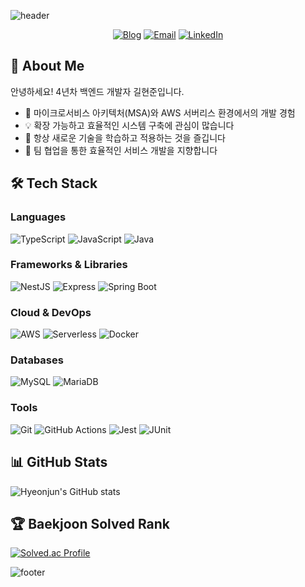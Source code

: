 ![header](https://capsule-render.vercel.app/api?type=waving&color=30A9DE&height=200&section=header&text=Hyeonjun%20Gil&fontSize=60&fontColor=ffffff&animation=fadeIn&fontAlignY=38&desc=Backend%20Developer&descAlignY=60&descAlign=50)

<div align="center">
  
  [![Blog](https://img.shields.io/badge/Blog-DD0B78?style=flat-square&logo=GitHub%20Sponsors&logoColor=white)](https://kilhyeonjun.vercel.app/)
  [![Email](https://img.shields.io/badge/kboxstar@gmail.com-EA4335?style=flat-square&logo=Gmail&logoColor=white)](mailto:kboxstar@gmail.com)
  [![LinkedIn](https://img.shields.io/badge/LinkedIn-0A66C2?style=flat-square&logo=LinkedIn&logoColor=white)](https://linkedin.com/in/kilhyeonjun)
  
</div>

## 👋 About Me

안녕하세요! 4년차 백엔드 개발자 길현준입니다.

- 🚀 마이크로서비스 아키텍처(MSA)와 AWS 서버리스 환경에서의 개발 경험
- 💡 확장 가능하고 효율적인 시스템 구축에 관심이 많습니다
- 🌱 항상 새로운 기술을 학습하고 적용하는 것을 즐깁니다
- 👥 팀 협업을 통한 효율적인 서비스 개발을 지향합니다

## 🛠 Tech Stack

### Languages
![TypeScript](https://img.shields.io/badge/TypeScript-3178C6?style=flat-square&logo=TypeScript&logoColor=white)
![JavaScript](https://img.shields.io/badge/JavaScript-F7DF1E?style=flat-square&logo=JavaScript&logoColor=black)
![Java](https://img.shields.io/badge/Java-007396?style=flat-square&logo=Java&logoColor=white)

### Frameworks & Libraries
![NestJS](https://img.shields.io/badge/NestJS-E0234E?style=flat-square&logo=NestJS&logoColor=white)
![Express](https://img.shields.io/badge/Express-000000?style=flat-square&logo=Express&logoColor=white)
![Spring Boot](https://img.shields.io/badge/Spring_Boot-6DB33F?style=flat-square&logo=Spring-Boot&logoColor=white)

### Cloud & DevOps
![AWS](https://img.shields.io/badge/AWS-232F3E?style=flat-square&logo=Amazon-AWS&logoColor=white)
![Serverless](https://img.shields.io/badge/Serverless-FD5750?style=flat-square&logo=Serverless&logoColor=white)
![Docker](https://img.shields.io/badge/Docker-2496ED?style=flat-square&logo=Docker&logoColor=white)

### Databases
![MySQL](https://img.shields.io/badge/MySQL-4479A1?style=flat-square&logo=MySQL&logoColor=white)
![MariaDB](https://img.shields.io/badge/MariaDB-003545?style=flat-square&logo=MariaDB&logoColor=white)

### Tools
![Git](https://img.shields.io/badge/Git-F05032?style=flat-square&logo=Git&logoColor=white)
![GitHub Actions](https://img.shields.io/badge/GitHub_Actions-2088FF?style=flat-square&logo=GitHub-Actions&logoColor=white)
![Jest](https://img.shields.io/badge/Jest-C21325?style=flat-square&logo=Jest&logoColor=white)
![JUnit](https://img.shields.io/badge/JUnit-25A162?style=flat-square&logo=JUnit5&logoColor=white)

## 📊 GitHub Stats

![Hyeonjun's GitHub stats](https://github-readme-stats.vercel.app/api?username=kilhyeonjun&show_icons=true&theme=radical)

## 🏆 Baekjoon Solved Rank

[![Solved.ac Profile](http://mazassumnida.wtf/api/v2/generate_badge?boj=kboxstar)](https://solved.ac/kboxstar/)

![footer](https://capsule-render.vercel.app/api?type=waving&color=30A9DE&height=100&section=footer)

